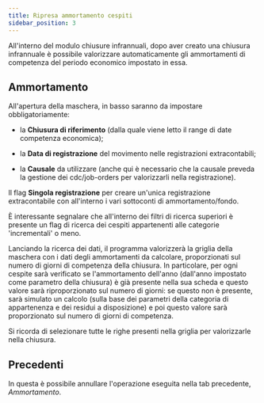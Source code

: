 ```yaml
---
title: Ripresa ammortamento cespiti
sidebar_position: 3
---
```


All'interno del modulo chiusure infrannuali, dopo aver creato una chiusura infrannuale è possibile valorizzare automaticamente gli ammortamenti di competenza del periodo economico impostato in essa.

## Ammortamento

All'apertura della maschera, in basso saranno da impostare obbligatoriamente:

- la **Chiusura di riferimento** (dalla quale viene letto il range di date competenza economica);

- la **Data di registrazione** del movimento nelle registrazioni extracontabili;

- la **Causale** da utilizzare (anche qui è necessario che la causale preveda la gestione dei cdc/job-orders per valorizzarli nella registrazione).

Il flag **Singola registrazione** per creare un'unica registrazione extracontabile con all'interno i vari sottoconti di ammortamento/fondo.

È interessante segnalare che all'interno dei filtri di ricerca superiori è presente un flag di ricerca dei cespiti appartenenti alle categorie 'incrementali' o meno.

Lanciando la ricerca dei dati, il programma valorizzerà la griglia della maschera con i dati degli ammortamenti da calcolare, proporzionati sul numero di giorni di competenza della chiusura. In particolare, per ogni cespite sarà verificato se l'ammortamento dell'anno (dall'anno impostato come parametro della chiusura) è già presente nella sua scheda e questo valore sarà riproporzionato sul numero di giorni: se questo non è presente, sarà simulato un calcolo (sulla base dei parametri della categoria di appartenenza e dei residui a disposizione) e poi questo valore sarà proporzionato sul numero di giorni di competenza.

Si ricorda di selezionare tutte le righe presenti nella griglia per valorizzarle nella chiusura.

## Precedenti

In questa è possibile annullare l'operazione eseguita nella tab precedente, *Ammortamento*.